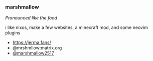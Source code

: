 ### marshmallow

_Pronounced like the food_

i like nixos, make a few websites, a minecraft mod, and some neovim plugins

- https://jerma.fans/
- @mrshmllow:matrix.org
- [@marshmallow2517](https://twitter.com/marshmallow2517)
